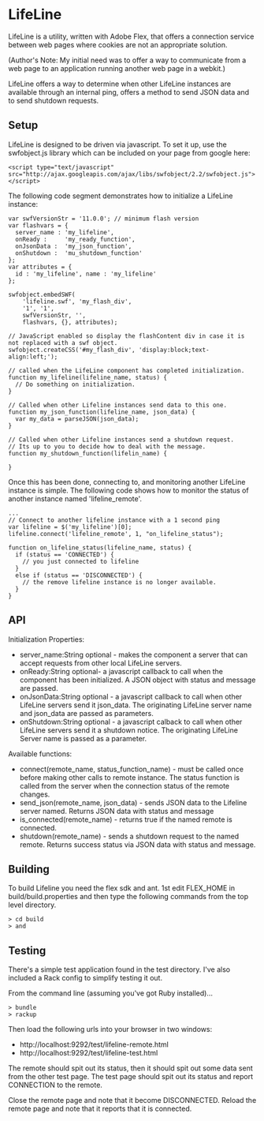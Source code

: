 LifeLine
========

LifeLine is a utility, written with Adobe Flex, that offers a connection service between web pages where cookies are not an 
appropriate solution.

(Author's Note: My initial need was to offer a way to communicate from a web page to an application running another
web page in a webkit.)

LifeLine offers a way to determine when other LifeLine instances are available through an internal ping, offers
a method to send JSON data and to send shutdown requests.

Setup
-----

LifeLine is designed to be driven via javascript. To set it up, use the swfobject.js library which can be included on your page
from google here:

    <script type="text/javascript" src="http://ajax.googleapis.com/ajax/libs/swfobject/2.2/swfobject.js"></script>

The following code segment demonstrates how to initialize a LifeLine instance:

    var swfVersionStr = '11.0.0'; // minimum flash version
    var flashvars = {
      server_name : 'my_lifeline',
      onReady :     'my_ready_function',
      onJsonData :  'my_json_function',
      onShutdown :  'mu_shutdown_function'
    };
    var attributes = {
      id : 'my_lifeline', name : 'my_lifeline'
    };            

    swfobject.embedSWF(
        'lifeline.swf', 'my_flash_div', 
        '1', '1', 
        swfVersionStr, '', 
        flashvars, {}, attributes);
        
    // JavaScript enabled so display the flashContent div in case it is not replaced with a swf object.
    swfobject.createCSS('#my_flash_div', 'display:block;text-align:left;');

    // called when the LifeLine component has completed initialization.
    function my_lifeline(lifeline_name, status) {
      // Do something on initialization.
    }
    
    // Called when other Lifeline instances send data to this one.
    function my_json_function(lifeline_name, json_data) {
      var my_data = parseJSON(json_data);
    }
    
    // Called when other Lifeline instances send a shutdown request.
    // Its up to you to decide how to deal with the message.
    function my_shutdown_function(lifelin_name) {
      
    }
    
Once this has been done, connecting to, and monitoring another LifeLine instance is simple. The following code
shows how to monitor the status of another instance named 'lifeline_remote'.

    ...
    // Connect to another lifeline instance with a 1 second ping
    var lifeline = $('my_lifeline')[0];
    lifeline.connect('lifeline_remote', 1, "on_lifeline_status");
    
    function on_lifeline_status(lifeline_name, status) {
      if (status == 'CONNECTED') {
        // you just connected to lifeline
      }
      else if (status == 'DISCONNECTED') {
        // the remove lifeline instance is no longer available.
      }
    }
  
API
---

Initialization Properties:

* server_name:String optional - makes the component a server that can accept requests from other local LifeLine servers.
* onReady:String optional- a javascript callback to call when the component has been initialized. A JSON object with status and message are passed.
* onJsonData:String optional - a javascript callback to call when other LifeLine servers send it json_data. The originating LifeLine server name and json_data are passed as parameters.
* onShutdown:String optional - a javascript calback to call when other LifeLine servers send it a shutdown notice. The originating LifeLine Server name is passed as a parameter.

Available functions:

* connect(remote_name, status_function_name) - must be called once before making other calls to remote instance. The status function is called
from the server when the connection status of the remote changes.
* send_json(remote_name, json_data) - sends JSON data to the Lifeline server named. Returns JSON data with status and message
* is_connected(remote_name) - returns true if the named remote is connected.
* shutdown(remote_name) - sends a shutdown request to the named remote. Returns success status via JSON data with status and message.

Building
--------

To build Lifeline you need the flex sdk and ant. 1st edit FLEX_HOME in build/build.properties and then type the following commands from
the top level directory.

    > cd build
    > and

Testing
-------
There's a simple test application found in the test directory. I've also included a Rack config to simplify testing it out.

From the command line (assuming you've got Ruby installed)...

    > bundle
    > rackup
    
Then load the following urls into your browser in two windows:

* http://localhost:9292/test/lifeline-remote.html
* http://localhost:9292/test/lifeline-test.html

The remote should spit out its status, then it should spit out some data sent from the other test page.
The test page should spit out its status and report CONNECTION to the remote.

Close the remote page and note that it become DISCONNECTED. Reload the remote page and note that it reports that it is
connected.
